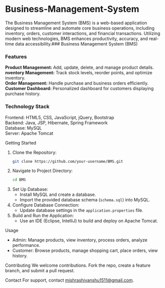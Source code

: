 # Business-Management-System
<p>The Business Management System (BMS) is a web-based application designed to streamline and automate core business operations, including inventory, orders, customer interactions, and financial transactions. Utilizing modern web technologies, BMS enhances productivity, accuracy, and real-time data accessibility.### Business Management System (BMS)</p>
<h3>Features</h3>
<p>
<b>Product Management: </b>Add, update, delete, and manage product details.<br>
<b>nventory Management:</b> Track stock levels, reorder points, and optimize inventory.<br>
<b>Order Management:</b> Handle purchase and business orders efficiently.<br>
<b>Customer Dashboard:</b> Personalized dashboard for customers displaying purchase history.<br>
</p>
<h3>Technology Stack</h3> 
<p>
Frontend: HTML5, CSS, JavaScript, jQuery, Bootstrap<br>
Backend: Java, JSP, Hibernate, Spring Framework<br>
Database: MySQL<br>
Server: Apache Tomcat<br>
</p>

  Getting Started
1. Clone the Repository:
    ```bash
    git clone https://github.com/your-username/BMS.git
    ```
2. Navigate to Project Directory:
    ```bash
    cd BMS
    ```
3. Set Up Database:
    - Install MySQL and create a database.
    - Import the provided database schema (`schema.sql`) into MySQL.
4. Configure Database Connection:
    - Update database settings in the `application.properties` file.
5. Build and Run the Application:
    - Use an IDE (Eclipse, IntelliJ) to build and deploy on Apache Tomcat.

 Usage
- Admin: Manage products, view inventory, process orders, analyze performance.
- Customer: Browse products, manage shopping cart, place orders, view history.

Contributing
We welcome contributions. Fork the repo, create a feature branch, and submit a pull request.


Contact
For support, contact mishrashivanshu1511@gmail.com.
